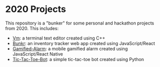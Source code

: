 # 2020 Projects

This repository is a "bunker" for some personal and hackathon projects from 2020. This includes:

- [Vm](https://github.com/bowenzhu1/Vm): a terminal text editor created using C++
- [Bunkr](https://github.com/bowenzhu1/hack-the-6ix): an inventory tracker web app created using JavaScript/React
- [Gamified-Alarm](https://github.com/bowenzhu1/Hack-the-Valley-4): a mobile gamified alarm created using JavaScript/React Native
- [Tic-Tac-Toe-Bot](https://github.com/bowenzhu1/Tic-Tac-Toe-Bot): a simple tic-tac-toe bot created using Python
